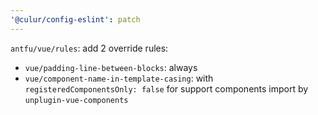 ```yaml
---
'@culur/config-eslint': patch
---
```


`antfu/vue/rules`: add 2 override rules:

- `vue/padding-line-between-blocks`: always
- `vue/component-name-in-template-casing`: with `registeredComponentsOnly: false` for support components import by `unplugin-vue-components`
